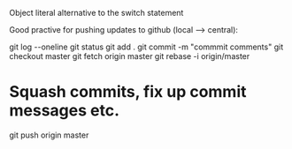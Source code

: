 Object literal alternative to the switch statement

Good practive for pushing updates to github (local --> central):

git log --oneline
git status
git add .
git commit -m "commmit comments"
git checkout master
git fetch origin master
git rebase -i origin/master
# Squash commits, fix up commit messages etc.
git push origin master